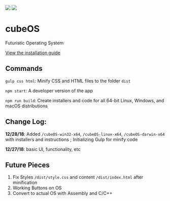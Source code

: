 ![](https://api.travis-ci.org/rocketbear27/cubeOS.svg?branch=master)
![](https://img.shields.io/badge/repo%20size-117.43%20MB-yellow.svg)

# cubeOS
Futuristic Operating System

[View the installation guide](https://github.com/rocketbear27/cubeOS/blob/master/INSTALL.md)

## Commands
`gulp css html`: Minify CSS and HTML files to the folder `dist`

`npm start`: A developer version of the app 

`npm run build`: Create installers and code for all 64-bit Linux, Windows, and macOS distributions

## Change Log:
**12/28/18**: Added `/cubeOS-win32-x64`, `/cubeOS-linux-x64`, `/cubeOS-darwin-x64` with installers and instructions ; Initializing Gulp for minify code

**12/27/18**: basic UI, functionality, etc

## Future Pieces
1. Fix Styles `/dist/style.css` and content `/dist/index.html` after minification 
2. Working Buttons on OS
3. Convert to actual OS with Assembly and C/C++